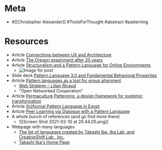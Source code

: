 # Meta
- #[[Christopher Alexander]] #ToolsForThought #abstract #patterning 




# Resources

- Article [Connections between UX and Architecture](https://medium.com/@aadaam/connections-between-ux-and-architecture-dd6dc1af4157)
- Article [The Oregon experiment after 20 years](http://www.rainmagazine.com/archive/1991-1/the-oregon-experiment-revisited)
- Article [Structuralism and a Pattern Language for Online Environments](https://medium.com/swlh/towards-a-larger-view-of-information-architecture-2a7bd6ebafb7) 
	- ![Image for post](https://miro.medium.com/max/2164/1*WBSc8nmgQsndCpZi1DAg8g.png)
- Slide deck [Pattern Language 3.0 and Fundamental Behavioral Properties](https://www.slideshare.net/takashiiba/pattern-language-30-and-fundamental-behavioral-properties-takashi-iba-purplsoc15-keynote-2015)
- Article [Pattern languages as a tool for group alignment](http://www.lilianricaud.com/web-strategy/pattern-languages-as-a-tool-for-group-alignment/)
	- [Web Strategy – Lilian Ricaud](http://www.lilianricaud.com/web-strategy/)
	- "Open Networked Cooperation"
- Article [Permaculture Patterning, a design framework for systemic transformation](http://www.lilianricaud.com/web-strategy/permaculture-patterning-a-design-framework-for-systemic-transformation/)
- Article [(In)formal Pattern Language in Egypt](https://www.lafargeholcim-foundation.org/projects/informal-pattern-language)
- Article [Peer Learning via Dialogue with a Pattern Language](https://link.springer.com/chapter/10.1007/978-3-319-74295-3_16)
- A whole bunch of references (and go find more there)	
	- ![[Screen Shot 2021-02-10 at 20.44.05.png]]
- Webpage with many languages
	- [The list of languages created by Takashi Iba, Iba Lab, and CreativeShift Lab., Inc.](http://web.sfc.keio.ac.jp/~iba/languages.html)
	- [Takashi Iba's Home Page](http://web.sfc.keio.ac.jp/~iba/)
		